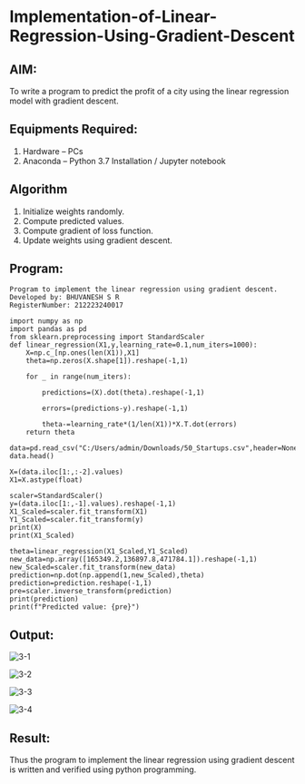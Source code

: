 # Implementation-of-Linear-Regression-Using-Gradient-Descent

## AIM:
To write a program to predict the profit of a city using the linear regression model with gradient descent.

## Equipments Required:
1. Hardware – PCs
2. Anaconda – Python 3.7 Installation / Jupyter notebook

## Algorithm
1. Initialize weights randomly.
2. Compute predicted values.
3. Compute gradient of loss function.
4. Update weights using gradient descent.

## Program:
```
Program to implement the linear regression using gradient descent.
Developed by: BHUVANESH S R
RegisterNumber: 212223240017

import numpy as np
import pandas as pd
from sklearn.preprocessing import StandardScaler
def linear_regression(X1,y,learning_rate=0.1,num_iters=1000):
    X=np.c_[np.ones(len(X1)),X1]
    theta=np.zeros(X.shape[1]).reshape(-1,1)
    
    for _ in range(num_iters):
        
        predictions=(X).dot(theta).reshape(-1,1)
        
        errors=(predictions-y).reshape(-1,1)
        
        theta-=learning_rate*(1/len(X1))*X.T.dot(errors)
    return theta

data=pd.read_csv("C:/Users/admin/Downloads/50_Startups.csv",header=None)
data.head()

X=(data.iloc[1:,:-2].values)
X1=X.astype(float)

scaler=StandardScaler()
y=(data.iloc[1:,-1].values).reshape(-1,1)
X1_Scaled=scaler.fit_transform(X1)
Y1_Scaled=scaler.fit_transform(y)
print(X)
print(X1_Scaled)

theta=linear_regression(X1_Scaled,Y1_Scaled)
new_data=np.array([165349.2,136897.8,471784.1]).reshape(-1,1)
new_Scaled=scaler.fit_transform(new_data)
prediction=np.dot(np.append(1,new_Scaled),theta)
prediction=prediction.reshape(-1,1)
pre=scaler.inverse_transform(prediction)
print(prediction)
print(f"Predicted value: {pre}")

```

## Output:
![3-1](https://github.com/Bhuvanesh-Suresh/Implementation-of-Linear-Regression-Using-Gradient-Descent/assets/145742661/82357172-a8e1-4460-bff9-f861163e26a5)

![3-2](https://github.com/Bhuvanesh-Suresh/Implementation-of-Linear-Regression-Using-Gradient-Descent/assets/145742661/0cf10207-afe4-4af4-88f7-6d4bd16e1533)

![3-3](https://github.com/Bhuvanesh-Suresh/Implementation-of-Linear-Regression-Using-Gradient-Descent/assets/145742661/0191b0a3-6748-41c3-a165-85315f7ea405)

![3-4](https://github.com/Bhuvanesh-Suresh/Implementation-of-Linear-Regression-Using-Gradient-Descent/assets/145742661/e302cdd8-2436-47d8-9411-67298513e90a)



## Result:
Thus the program to implement the linear regression using gradient descent is written and verified using python programming.
